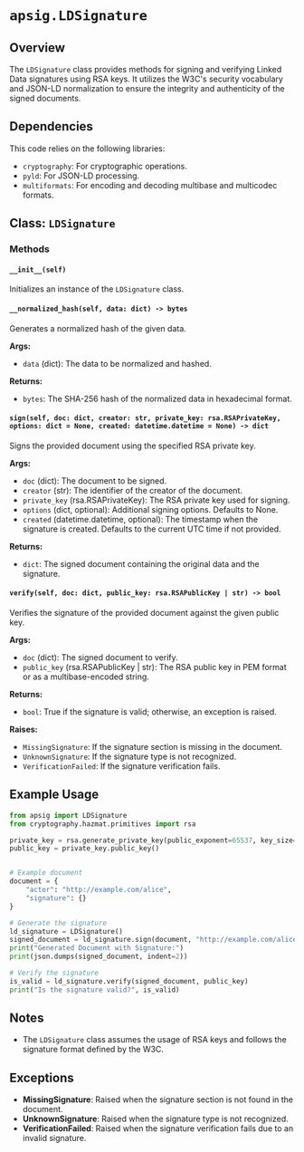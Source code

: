 # `apsig.LDSignature`
## Overview
The `LDSignature` class provides methods for signing and verifying Linked Data signatures using RSA keys. It utilizes the W3C's security vocabulary and JSON-LD normalization to ensure the integrity and authenticity of the signed documents.

## Dependencies
This code relies on the following libraries:
- `cryptography`: For cryptographic operations.
- `pyld`: For JSON-LD processing.
- `multiformats`: For encoding and decoding multibase and multicodec formats.

## Class: `LDSignature`

### Methods

#### `__init__(self)`
Initializes an instance of the `LDSignature` class.

#### `__normalized_hash(self, data: dict) -> bytes`
Generates a normalized hash of the given data.

**Args:**
- `data` (dict): The data to be normalized and hashed.

**Returns:**
- `bytes`: The SHA-256 hash of the normalized data in hexadecimal format.

#### `sign(self, doc: dict, creator: str, private_key: rsa.RSAPrivateKey, options: dict = None, created: datetime.datetime = None) -> dict`
Signs the provided document using the specified RSA private key.

**Args:**
- `doc` (dict): The document to be signed.
- `creator` (str): The identifier of the creator of the document.
- `private_key` (rsa.RSAPrivateKey): The RSA private key used for signing.
- `options` (dict, optional): Additional signing options. Defaults to None.
- `created` (datetime.datetime, optional): The timestamp when the signature is created. Defaults to the current UTC time if not provided.

**Returns:**
- `dict`: The signed document containing the original data and the signature.

#### `verify(self, doc: dict, public_key: rsa.RSAPublicKey | str) -> bool`
Verifies the signature of the provided document against the given public key.

**Args:**
- `doc` (dict): The signed document to verify.
- `public_key` (rsa.RSAPublicKey | str): The RSA public key in PEM format or as a multibase-encoded string.

**Returns:**
- `bool`: True if the signature is valid; otherwise, an exception is raised.

**Raises:**
- `MissingSignature`: If the signature section is missing in the document.
- `UnknownSignature`: If the signature type is not recognized.
- `VerificationFailed`: If the signature verification fails.

## Example Usage

```python
from apsig import LDSignature
from cryptography.hazmat.primitives import rsa

private_key = rsa.generate_private_key(public_exponent=65537, key_size=2048)
public_key = private_key.public_key()


# Example document
document = {
    "actor": "http://example.com/alice",
    "signature": {}
}

# Generate the signature
ld_signature = LDSignature()
signed_document = ld_signature.sign(document, "http://example.com/alice", private_key)
print("Generated Document with Signature:")
print(json.dumps(signed_document, indent=2))

# Verify the signature
is_valid = ld_signature.verify(signed_document, public_key)
print("Is the signature valid?", is_valid)
```

## Notes
- The `LDSignature` class assumes the usage of RSA keys and follows the signature format defined by the W3C.

## Exceptions
- **MissingSignature**: Raised when the signature section is not found in the document.
- **UnknownSignature**: Raised when the signature type is not recognized.
- **VerificationFailed**: Raised when the signature verification fails due to an invalid signature.